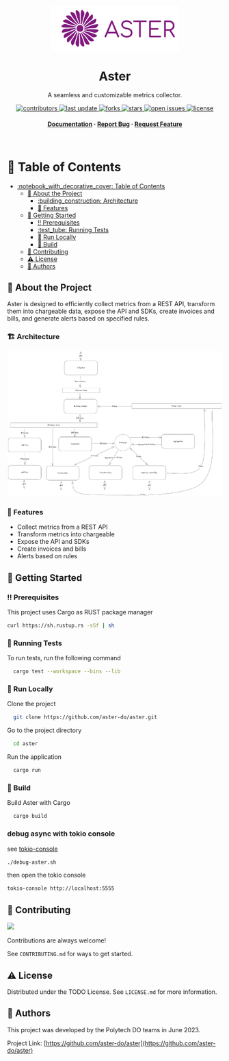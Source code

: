 
<div align="center">

  <img src="assets/aster_logo.png" alt="logo" width="300" height="auto" />
  <h1>Aster</h1>
  
  <p>
    A seamless and customizable metrics collector.
  </p>
  
  
<!-- Badges -->
<p>
  <a href="https://github.com/aster-do/aster/graphs/contributors">
    <img src="https://img.shields.io/github/contributors/aster-do/aster" alt="contributors" />
  </a>
  <a href="https://github.com/aster-do/aster/commits/main">
    <img src="https://img.shields.io/github/last-commit/aster-do/aster" alt="last update" />
  </a>
  <a href="https://github.com/aster-do/aster/network/members">
    <img src="https://img.shields.io/github/forks/aster-do/aster" alt="forks" />
  </a>
  <a href="https://github.com/Louis3797/aster-do/aster">
    <img src="https://img.shields.io/github/stars/aster-do/aster" alt="stars" />
  </a>
  <a href="https://github.com/aster-do/aster/issues/">
    <img src="https://img.shields.io/github/issues/aster-do/aster" alt="open issues" />
  </a>
  <a href="https://github.com/aster-do/aster/blob/master/LICENSE">
    <img src="https://img.shields.io/github/license/aster-do/aster.svg" alt="license" />
  </a>
</p>
   
<h4>
    <a href="https://github.com/aster-do/aster">Documentation</a>
  <span> · </span>
    <a href="https://github.com/aster-do/aster/issues/">Report Bug</a>
  <span> · </span>
    <a href="https://github.com/aster-do/aster/issues/">Request Feature</a>
  </h4>
</div>

<br />

<!-- Table of Contents -->
# :notebook_with_decorative_cover: Table of Contents

- [:notebook\_with\_decorative\_cover: Table of Contents](#notebook_with_decorative_cover-table-of-contents)
  - [:star2: About the Project](#star2-about-the-project)
    - [:building\_construction: Architecture](#building_construction-architecture)
    - [:dart: Features](#dart-features)
  - [:toolbox: Getting Started](#toolbox-getting-started)
    - [:bangbang: Prerequisites](#bangbang-prerequisites)
    - [:test\_tube: Running Tests](#test_tube-running-tests)
    - [:running: Run Locally](#running-run-locally)
    - [:rocket: Build](#rocket-build)
  - [:wave: Contributing](#wave-contributing)
  - [:warning: License](#warning-license)
  - [:handshake: Authors](#handshake-authors)

  

<!-- About the Project -->
## :star2: About the Project

Aster is designed to efficiently collect metrics from a REST API, transform them into chargeable data, expose the API and SDKs, create invoices and bills, and generate alerts based on specified rules.

<!-- Screenshots -->
### :building_construction: Architecture

<div align="center"> 
  <img src="assets/aster-archi.png" alt="Aster architecture" />
</div>



<!-- Features -->
### :dart: Features

- Collect metrics from a REST API
- Transform metrics into chargeable
- Expose the API and SDKs
- Create invoices and bills
- Alerts based on rules


<!-- Getting Started -->
## 	:toolbox: Getting Started

<!-- Prerequisites -->
### :bangbang: Prerequisites

This project uses Cargo as RUST package manager

```bash
curl https://sh.rustup.rs -sSf | sh
```

<!-- Running Tests -->
### :test_tube: Running Tests

To run tests, run the following command

```bash
  cargo test --workspace --bins --lib
```

<!-- Run Locally -->
### :running: Run Locally

Clone the project

```bash
  git clone https://github.com/aster-do/aster.git
```

Go to the project directory

```bash
  cd aster
```

Run the application

```bash
  cargo run
```

<!-- Build -->
### :rocket: Build

Build Aster with Cargo

```bash
  cargo build
```


### debug async with tokio console

see [tokio-console](https://github.com/tokio-rs/console)

```sh
./debug-aster.sh
```

then open the tokio console
```sh
tokio-console http://localhost:5555
```


<!-- Contributing -->
## :wave: Contributing

<a href="https://github.com/aster-do/aster/graphs/contributors">
  <img src="https://contrib.rocks/image?repo=aster-do/aster" />
</a>


Contributions are always welcome!

See `CONTRIBUTING.md` for ways to get started.



<!-- License -->
## :warning: License

Distributed under the TODO License. See `LICENSE.md` for more information.


<!-- Authors -->
## :handshake: Authors

This project was developed by the Polytech DO teams in June 2023. 

Project Link: [https://github.com/aster-do/aster](https://github.com/aster-do/aster)



